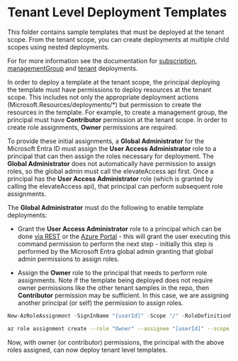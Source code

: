 # Tenant Level Deployment Templates

This folder contains sample templates that must be deployed at the tenant scope.  From the tenant scope, you can create deployments at multiple child scopes using nested deployments.

For for more information see the documentation for [subscription](https://docs.microsoft.com/azure/azure-resource-manager/deploy-to-subscription), [managementGroup](https://docs.microsoft.com/azure/azure-resource-manager/templates/deploy-to-management-group) and [tenant](https://docs.microsoft.com/azure/azure-resource-manager/templates/deploy-to-tenant) deployments.

In order to deploy a template at the tenant scope, the principal deploying the template must have permissions to deploy resources at the tenant scope.  This includes not only the appropriate deployment actions (Microsoft.Resources/deployments/*) but permission to create the resources in the template.  For example, to create a management group, the principal must have **Contributor** permission at the tenant scope.  In order to create role assignments, **Owner** permissions are required.

To provide these initial assignments, a **Global Administrator** for the Microsoft Entra ID must assign the **User Access Administrator** role to a principal that can then assign the roles necessary for deployment.  The **Global Administrator** does not automatically have permission to assign roles, so the global admin must call the elevateAccess api first.  Once a principal has the **User Access Administrator** role (which is granted by calling the elevateAccess api), that principal can perform subsequent role assignments.

The **Global Administrator** must do the following to enable template deployments:

- Grant the **User Access Administrator** role to a principal which can be done [via REST](https://docs.microsoft.com/rest/api/authorization/globaladministrator/elevateaccess#code-try-0) or the [Azure Portal](https://portal.azure.com/#blade/Microsoft_AAD_IAM/ActiveDirectoryMenuBlade/Properties) - this will grant the user executing this command permission to perform the next step - initially this step is performed by the Microsoft Entra global admin granting that global admin permissions to assign roles.

- Assign the **Owner** role to the principal that needs to perform role assignments.  Note if the template being deployed does not require owner permissions like the other tenant samples in the repo, then **Contributor** permission may be sufficient.  In this case, we are assigning another principal (or self) the permission to assign roles.

```PowerShell
New-AzRoleAssignment -SignInName "[userId]" -Scope "/" -RoleDefinitionName "Owner"
```

```bash
az role assignment create --role "Owner" --assignee "[userId]" --scope "/"
```

Now, with owner (or contributor) permissions, the principal with the above roles assigned, can now deploy tenant level templates.
